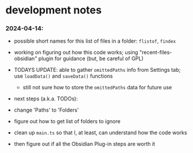 # development notes

### 2024-04-14:
 - possible short names for this list of files in a folder: `flistof`,
   `findex`  

 - working on figuring out how this code works; using
   "recent-files-obsidian" plugin for guidance (but, be careful of
   GPL)  
   
 - TODAYS UPDATE: able to gather `omittedPaths` info from Settings
   tab; use `loadData()` and `saveData()` functions  
   - still not sure how to store the `omittedPaths` data for future
     use  

 - next steps (a.k.a. TODOs):
  - change 'Paths' to 'Folders'
  - figure out how to get list of folders to ignore  
  - clean up `main.ts` so that I, at least, can understand how the
    code works  
  - then figure out if all the Obsidian Plug-in steps are worth it  

